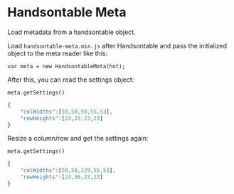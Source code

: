 # Handsontable Meta
Load metadata from a handsontable object.

Load `handsontable-meta.min.js` after Handsontable and pass the initialized object to the meta reader like this:

`var meta = new HandsontableMeta(hot);`

After this, you can read the settings object:

`meta.getSettings()`
```javascript
{
    "colWidths":[50,50,50,55,53],
    "rowHeights":[23,23,23,23]
}
```

Resize a column/row and get the settings again:

`meta.getSettings()`
```javascript
{
    "colWidths":[50,50,229,55,53],
    "rowHeights":[23,86,23,23]
}
```